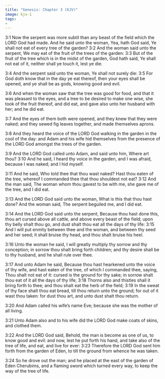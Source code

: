 ```yaml
---
title: "Genesis: Chapter 3 (KJV)"
image: kjv-1
tags:
-
---
```

3:1 Now the serpent was more subtil than any beast of the field which the LORD God had made. And he said unto the woman, Yea, hath God said, Ye shall not eat of every tree of the garden? 3:2 And the woman said unto the serpent, We may eat of the fruit of the trees of the garden: 3:3 But of the fruit of the tree which is in the midst of the garden, God hath said, Ye shall not eat of it, neither shall ye touch it, lest ye die.

3:4 And the serpent said unto the woman, Ye shall not surely die: 3:5 For God doth know that in the day ye eat thereof, then your eyes shall be opened, and ye shall be as gods, knowing good and evil.

3:6 And when the woman saw that the tree was good for food, and that it was pleasant to the eyes, and a tree to be desired to make one wise, she took of the fruit thereof, and did eat, and gave also unto her husband with her; and he did eat.

3:7 And the eyes of them both were opened, and they knew that they were naked; and they sewed fig leaves together, and made themselves aprons.

3:8 And they heard the voice of the LORD God walking in the garden in the cool of the day: and Adam and his wife hid themselves from the presence of the LORD God amongst the trees of the garden.

3:9 And the LORD God called unto Adam, and said unto him, Where art thou? 3:10 And he said, I heard thy voice in the garden, and I was afraid, because I was naked; and I hid myself.

3:11 And he said, Who told thee that thou wast naked? Hast thou eaten of the tree, whereof I commanded thee that thou shouldest not eat? 3:12 And the man said, The woman whom thou gavest to be with me, she gave me of the tree, and I did eat.

3:13 And the LORD God said unto the woman, What is this that thou hast done? And the woman said, The serpent beguiled me, and I did eat.

3:14 And the LORD God said unto the serpent, Because thou hast done this, thou art cursed above all cattle, and above every beast of the field; upon thy belly shalt thou go, and dust shalt thou eat all the days of thy life: 3:15 And I will put enmity between thee and the woman, and between thy seed and her seed; it shall bruise thy head, and thou shalt bruise his heel.

3:16 Unto the woman he said, I will greatly multiply thy sorrow and thy conception; in sorrow thou shalt bring forth children; and thy desire shall be to thy husband, and he shall rule over thee.

3:17 And unto Adam he said, Because thou hast hearkened unto the voice of thy wife, and hast eaten of the tree, of which I commanded thee, saying, Thou shalt not eat of it: cursed is the ground for thy sake; in sorrow shalt thou eat of it all the days of thy life; 3:18 Thorns also and thistles shall it bring forth to thee; and thou shalt eat the herb of the field; 3:19 In the sweat of thy face shalt thou eat bread, till thou return unto the ground; for out of it wast thou taken: for dust thou art, and unto dust shalt thou return.

3:20 And Adam called his wife’s name Eve; because she was the mother of all living.

3:21 Unto Adam also and to his wife did the LORD God make coats of skins, and clothed them.

3:22 And the LORD God said, Behold, the man is become as one of us, to know good and evil: and now, lest he put forth his hand, and take also of the tree of life, and eat, and live for ever: 3:23 Therefore the LORD God sent him forth from the garden of Eden, to till the ground from whence he was taken.

3:24 So he drove out the man; and he placed at the east of the garden of Eden Cherubims, and a flaming sword which turned every way, to keep the way of the tree of life.